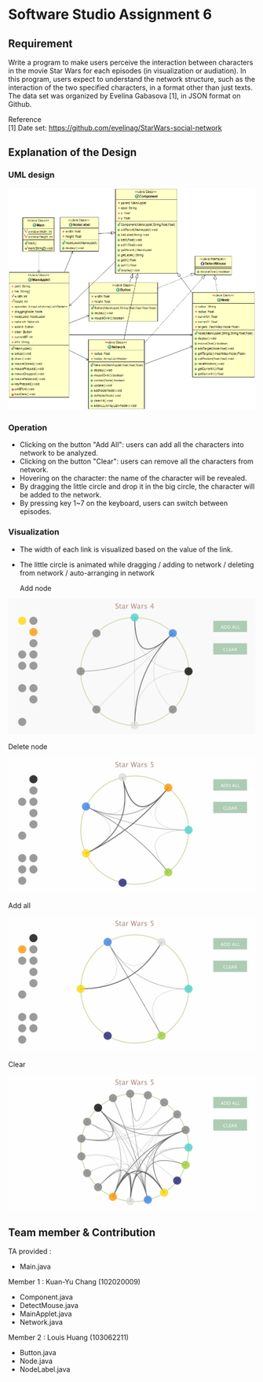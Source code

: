 # Software Studio Assignment 6

## Requirement
Write a program to make users perceive the interaction between characters in the movie Star Wars for each episodes (in visualization or audiation). In this program, users expect to understand the network structure, such as the interaction of the two specified characters, in a format other than just texts.</br>
The data set was organized by Evelina Gabasova [1], in JSON format on Github.</br>

Reference</br>
[1] Date set: https://github.com/evelinag/StarWars-social-network

## Explanation of the Design

### UML design
![UML](/pic/model.png)

### Operation
+ Clicking on the button "Add All": users can add all the characters into network to be analyzed.
+ Clicking on the button "Clear": users can remove all the characters from network.
+ Hovering on the character: the name of the character will be revealed.
+ By dragging the little circle and drop it in the big circle, the character will be added to the network.
+ By pressing key 1~7 on the keyboard, users can switch between episodes.

### Visualization
+ The width of each link is visualized based on the value of the link.
+ The little circle is animated while dragging / adding to network / deleting from network / auto-arranging in network

  
  Add node
  
![Add node](/pic/Add.gif)

  
  Delete node
  
![Delete node](/pic/Delete.gif)

  
  Add all
  
![Add all](/pic/AddAll.gif)

  
  Clear
  
![Clear](/pic/Clear.gif)

## Team member & Contribution

TA provided :
+ Main.java

Member 1 : Kuan-Yu Chang (102020009)
+ Component.java
+ DetectMouse.java
+ MainApplet.java
+ Network.java

Member 2 : Louis Huang (103062211)
+ Button.java
+ Node.java
+ NodeLabel.java
